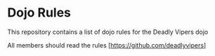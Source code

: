 Dojo Rules
==========

This repository contains a list of dojo rules for the Deadly Vipers dojo

All members should read the rules [https://github.com/deadlyvipers]
